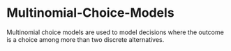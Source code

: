 # Multinomial-Choice-Models
Multinomial choice models are used to model decisions where the outcome is a choice among more than two discrete alternatives.
